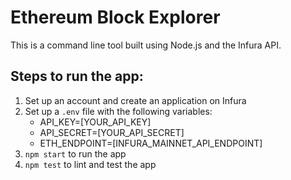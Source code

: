 # Ethereum Block Explorer

This is a command line tool built using Node.js and the Infura API.

## Steps to run the app:

1. Set up an account and create an application on Infura
1. Set up a `.env` file with the following variables:
    * API_KEY=[YOUR_API_KEY]
    * API_SECRET=[YOUR_API_SECRET]
    * ETH_ENDPOINT=[INFURA_MAINNET_API_ENDPOINT]
1. `npm start` to run the app
1. `npm test` to lint and test the app
